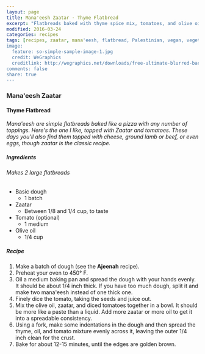 ```yaml
---
layout: page
title: Mana'eesh Zaatar · Thyme Flatbread
excerpt: "Flatbreads baked with thyme spice mix, tomatoes, and olive oil."
modified: 2016-03-24
categories: recipes
tags: [recipes, zaatar, mana'eesh, flatbread, Palestinian, vegan, vegetarian]
image:
  feature: so-simple-sample-image-1.jpg
  credit: WeGraphics
  creditlink: http://wegraphics.net/downloads/free-ultimate-blurred-background-pack/
comments: false
share: true
---
```

### Mana'eesh Zaatar
#### Thyme Flatbread
*Mana'eesh are simple flatbreads baked like a pizza with any number of toppings. Here's the one I like, topped with Zaatar and tomatoes. These days you'll also find them topped with cheese, ground lamb or beef, or even eggs, though zaatar is the classic recipe.*

##### Ingredients
###### Makes 2 large flatbreads

* Basic dough
  - 1 batch
* Zaatar
  - Between 1/8 and 1/4 cup, to taste
* Tomato (optional)
  - 1 medium
* Olive oil
  - 1/4 cup

##### Recipe

1. Make a batch of dough (see the **Ajeenah** recipe).
2. Preheat your oven to 450° F.
3. Oil a medium baking pan and spread the dough with your hands evenly. It should be about 1/4 inch thick. If you have too much dough, split it and make two mana'eesh instead of one thick one.
4. Finely dice the tomato, taking the seeds and juice out.
5. Mix the olive oil, zaatar, and diced tomatoes together in a bowl. It should be more like a paste than a liquid. Add more zaatar or more oil to get it into a spreadable consistency.
6. Using a fork, make some indentations in the dough and then spread the thyme, oil, and tomato mixture evenly across it, leaving the outer 1/4 inch clean for the crust.
7. Bake for about 12-15 minutes, until the edges are golden brown.
